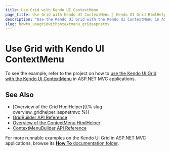 ```yaml
---
title: Use Grid with Kendo UI ContextMenu
page_title: Use Grid with Kendo UI ContextMenu | Kendo UI Grid HtmlHelper
description: "Use the Kendo UI Grid with the Kendo UI ContextMenu in ASP.NET MVC applications."
slug: howto_usegridwithontextmenu_gridaspnetmv
---
```


# Use Grid with Kendo UI ContextMenu

To see the example, refer to the project on how to [use the Kendo UI Grid with the Kendo UI ContextMenu](https://github.com/telerik/ui-for-aspnet-mvc-examples/tree/master/grid/grid-with-context-menu) in ASP.NET MVC applications.

## See Also

* [Overview of the Grid HtmlHelper]({% slug overview_gridhelper_aspnetmvc %})
* [GridBuilder API Reference](../../../kendo-ui/api/Kendo.Mvc.UI.Fluent/GridBuilder)
* [Overview of the ContextMenu HtmlHelper](../../../kendo-ui/api/Kendo.Mvc.UI.Fluent/ContextMenuBuilder)
* [ContextMenuBuilder API Reference](../../../kendo-ui/aspnet-mvc/api/Kendo.Mvc.UI.Fluent/ContextMenuBuilder)

For more runnable examples on the Kendo UI Grid in ASP.NET MVC applications, browse its [**How To** documentation folder](/helpers/grid/how-to/Appearance/).
